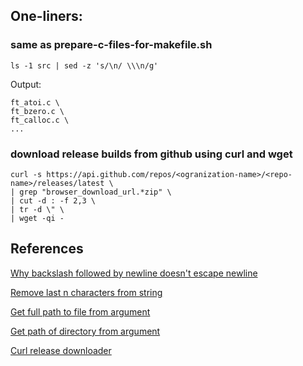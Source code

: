 ## One-liners:

### same as prepare-c-files-for-makefile.sh
```console
ls -1 src | sed -z 's/\n/ \\\n/g'
```

Output:
```console
ft_atoi.c \
ft_bzero.c \
ft_calloc.c \
...
```

### download release builds from github using curl and wget
```console
curl -s https://api.github.com/repos/<ogranization-name>/<repo-name>/releases/latest \
| grep "browser_download_url.*zip" \
| cut -d : -f 2,3 \
| tr -d \" \
| wget -qi -
```

## References
[Why backslash followed by newline doesn't escape newline](https://superuser.com/questions/951905/is-there-a-way-to-echo-a-blackslash-followed-by-newline-in-bash)

[Remove last n characters from string](https://stackoverflow.com/questions/27658675/how-to-remove-last-n-characters-from-a-string-in-bash)

[Get full path to file from argument](https://stackoverflow.com/questions/30993056/get-full-path-to-file-from-argument)

[Get path of directory from argument](https://askubuntu.com/questions/1400937/how-can-i-get-the-path-of-directory-in-which-the-command-is-running)

[Curl release downloader](https://gist.github.com/steinwaywhw/a4cd19cda655b8249d908261a62687f8)
